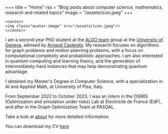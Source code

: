 +++
title = "Home"
rss = "Blog posts about computer science, mathematics, research and related topics"
image = "/assets/icon.jpeg"
+++

~~~
<center>
<img class="avatar-image" src="/assets/icon.jpeg"/>
</center>
~~~

I am a second year PhD student at the [ALGO team](https://algo.unige.ch/) group at the [University of Geneva](https://www.unige.ch/dinfo/en/), advised by [Arnaud Casteigts](https://arnaudcasteigts.net/).
My research focuses on algorithms for graph problems and motion planning problems, with a focus on computational complexity and probabilistic approaches. I am also interested in quantum computing and learning theory, and the generation of intermediately-hard instances that may help demonstrating quantum advantage.

I obtained my Master's Degree in Computer Science, with a specialization in AI and Applied Math, at University of Pisa, Italy.

From September 2022 to October 2023, I was an intern in the OSIRIS (Optimization and simulation under risks) Lab at Électricité de France (EdF), and after in the Graph Optimization Team at PASQAL.

Take a look at [about](/about) for more detailed information.

You can download my CV [here](assets/CV.pdf)

<!-- ## Current Experience

I am currently in Geneva, Switzerland, where I'm developing my Master's thesis as an Intern Trainee at the EdF Lab Paris-Saclay, in the R&D section of the OSIRIS (Optimisation Simulation Risques et Statistiques) departement.

At the OSIRIS departement, optimization is the basis subject to improve the current state-of-the-art of most optimization algorithms. -->


<!-- ## Posts

{{blogposts}} -->
